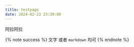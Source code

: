 ```yaml
---
title: testpage
date: 2024-02-23 23:39:00
---
```


阿拉阿拉

{% note success %}
文字 或者 `markdown` 均可
{% endnote %}


